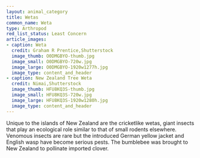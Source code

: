 ```yaml
---
layout: animal_category
title: Wetas
common_name: Weta
type: Arthropod
red_list_status: Least Concern
article_images:
- caption: Weta
  credit: Graham R Prentice,Shutterstock
  image_thumb: O0DMGBYO-thumb.jpg
  image_small: O0DMGBYO-720w.jpg
  image_large: O0DMGBYO-1920w1277h.jpg
  image_type: content_and_header
- caption: New Zealand Tree Weta
  credit: Nimai,Shutterstock
  image_thumb: HFU8KQ3S-thumb.jpg
  image_small: HFU8KQ3S-720w.jpg
  image_large: HFU8KQ3S-1920w1280h.jpg
  image_type: content_and_header
---
```


Unique to the islands of New Zealand are the cricketlike wetas, giant insects that play an ecological role similar to that of small rodents elsewhere. Venomous insects are rare but the introduced German yellow jacket and English wasp have become serious pests. The bumblebee was brought to New Zealand to pollinate imported clover.